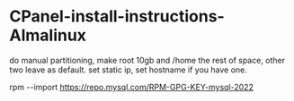 # CPanel-install-instructions-Almalinux
 do manual partitioning, make root 10gb and /home the rest of space, other two leave as default.
 set static ip, set hostname if you have one.
 
 rpm --import https://repo.mysql.com/RPM-GPG-KEY-mysql-2022
